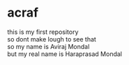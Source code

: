 # acraf
this is my first repository
<br>
so dont make lough to see that
<br>
so my name is Aviraj Mondal
<br>
but my real name is Haraprasad Mondal
